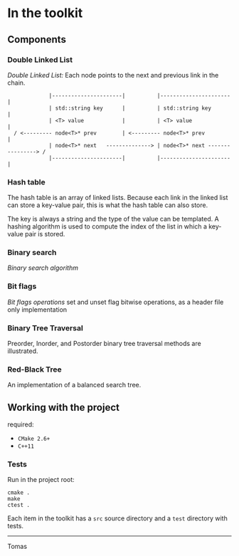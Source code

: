# In the toolkit

## Components

### Double Linked List

*Double Linked List:* Each node points to the next and previous link in the chain.
    
```
             |----------------------|          |----------------------|
             | std::string key      |          | std::string key      |
             | <T> value            |          | <T> value            |
  / <--------- node<T>* prev        | <--------- node<T>* prev        |
             | node<T>* next   --------------> | node<T>* next ----------------> /
             |----------------------|          |----------------------|
```

### Hash table

The hash table is an array of linked lists. Because each link in the linked list can store a key-value pair, this is what the hash table can also store.

The key is always a string and the type of the value can be templated. A hashing algorithm is used to compute the index of the list in which a key-value pair is stored.

### Binary search

*Binary search algorithm*

### Bit flags

*Bit flags operations* set and unset flag bitwise operations, as a header file only implementation

### Binary Tree Traversal

Preorder, Inorder, and Postorder binary tree traversal methods are illustrated.

### Red-Black Tree

An implementation of a balanced search tree. 

## Working with the project

required:

- `CMake 2.6+` 
- `C++11`

### Tests

Run in the project root:

```
cmake .
make
ctest .
```

Each item in the toolkit has a `src` source directory and a `test` directory with tests.

----

Tomas
